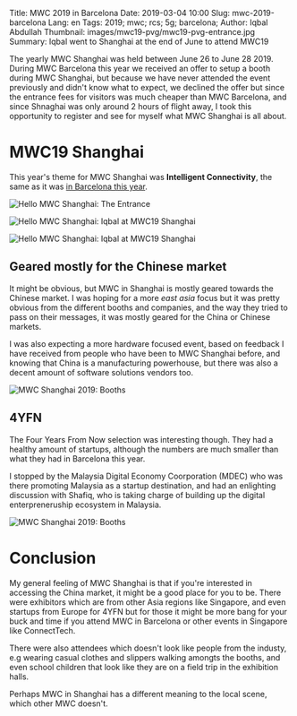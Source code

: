 Title: MWC 2019 in Barcelona
Date: 2019-03-04 10:00
Slug: mwc-2019-barcelona
Lang: en
Tags: 2019; mwc; rcs; 5g; barcelona;
Author: Iqbal Abdullah
Thumbnail: images/mwc19-pvg/mwc19-pvg-entrance.jpg
Summary: Iqbal went to Shanghai at the end of June to attend MWC19

The yearly MWC Shanghai was held between June 26 to June 28 2019. During MWC
Barcelona this year we received an offer to setup a booth during MWC Shanghai,
but because we have never attended the event previously and didn't know what to
expect, we declined the offer but since the entrance fees for visitors was much
cheaper than MWC Barcelona, and since Shnaghai was only around 2 hours of flight
away, I took this opportunity to register and see
for myself what MWC Shanghai is all about.

# MWC19 Shanghai

This year's theme for MWC Shanghai was **Intelligent Connectivity**, the same as
it was [in Barcelona this year]({filename}/Events/mwc19-barcelona-report-en.md).

![Hello MWC Shanghai: The Entrance]({filename}/images/mwc19-pvg/mwc19-pvg-entrance.jpg)

![Hello MWC Shanghai: Iqbal at MWC19 Shanghai]({filename}/images/mwc19-pvg/mwc19-pvg-iqbal.jpg)

![Hello MWC Shanghai: Iqbal at MWC19 Shanghai]({filename}/images/mwc19-pvg/mwc-map-reg-collage.jpg)

## Geared mostly for the Chinese market

It might be obvious, but MWC in Shanghai is mostly geared towards the Chinese
market. I was hoping for a more _east asia_ focus but it was pretty obvious from
the different booths and companies, and the way they tried to pass on their
messages, it was mostly geared for the China or Chinese markets.

I was also expecting a more hardware focused event, based on feedback I have
received from people who have been to MWC Shanghai before, and knowing that
China is a manufacturing powerhouse, but there was also a decent amount of
software solutions vendors too.

![MWC Shanghai 2019: Booths]({filename}/images/mwc19-pvg/mwc19-pvg-smaller-booths.jpg)

## 4YFN

The Four Years From Now selection was interesting though. They had a healthy
amount of startups, although the numbers are much smaller than what they had in
Barcelona this year.

I stopped by the Malaysia Digital Economy Coorporation (MDEC) who was there
promoting Malaysia as a startup destination, and had an enlighting discussion
with Shafiq, who is taking charge of building up the digital enterpreneruship
ecosystem in Malaysia.

![MWC Shanghai 2019: Booths]({filename}/images/mwc19-pvg/with-mdec-shafiq.jpg)

# Conclusion

My general feeling of MWC Shanghai is that if you're interested in accessing the
China market, it might be a good place for you to be. There were exhibitors
which are from other Asia regions like Singapore, and even startups from Europe
for 4YFN but for those it might be more bang for your buck and time if you
attend MWC in Barcelona or other events in Singapore like ConnectTech.

There were also attendees which doesn't look like people from the industy, e.g
wearing casual clothes and slippers walking amongts the booths, and even
school children that look like they are on a field trip in the exhibition halls.

Perhaps MWC in Shanghai has a different meaning to the local scene, which other
MWC doesn't.
